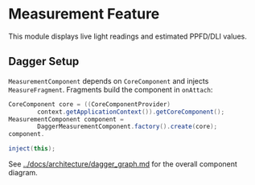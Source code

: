 # Measurement Feature

This module displays live light readings and estimated PPFD/DLI values.

## Dagger Setup

`MeasurementComponent` depends on `CoreComponent` and injects `MeasureFragment`.
Fragments build the component in `onAttach`:

```java
CoreComponent core = ((CoreComponentProvider)
        context.getApplicationContext()).getCoreComponent();
MeasurementComponent component =
        DaggerMeasurementComponent.factory().create(core);
component.

inject(this);
```

See [../docs/architecture/dagger_graph.md](../docs/architecture/dagger_graph.md) for the overall
component diagram.

